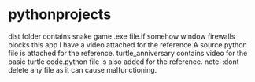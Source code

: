 # pythonprojects
dist folder contains snake game .exe file.if somehow window firewalls blocks this app I have a video attached for the reference.A source python file is attached for the reference.
turtle_anniversary contains video for the basic turtle code.python file is also added for the reference.
note-:dont delete any file as it can cause malfunctioning.
